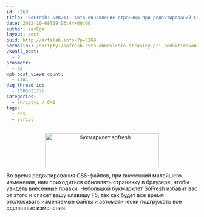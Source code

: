 ```yaml
---
id: 5269
title: 'SoFresh! &#8211; Авто-обновление страницы при редактирований CSS-файла'
date: 2012-10-08T09:03:44+00:00
author: serEga
layout: post
guid: http://artslab.info/?p=5269
permalink: /skriptyi/sofresh-avto-obnovlenie-stranicy-pri-redaktirovanij-css-fajla/
vkwall_post:
  - 0
prosmotr:
  - 38
wpb_post_views_count:
  - 1381
dsq_thread_id:
  - 1585021775
categories:
  - skriptyi / CMS
tags:
  - css
  - script
---
```

<center>
  <a href="{{site.img_cdn}}/sofresh_css.png"><img src="{{site.img_cdn}}/sofresh_css-300x89.png" alt="букмарклет sofresh" title="sofresh_css" width="300" height="89" class="aligncenter size-medium wp-image-5319" srcset="{{site.img_cdn}}/sofresh_css-300x89.png 300w, {{site.img_cdn}}/sofresh_css.png 478w" sizes="(max-width: 300px) 100vw, 300px" /></a>
</center>

Во время редактирования CSS-файлов, при внесенний малейшего изменения, нам приходиться обновлять страничку в браузере, чтобы увидеть внесенные правки. Небольшой букмарклет [SoFresh](http://sofresh.redpik.net/) избавит вас от этого и спасет вашу клавишу F5, так как будет все время отслеживать изменяемые файлы и автоматически подгружать все сделанные изменения.